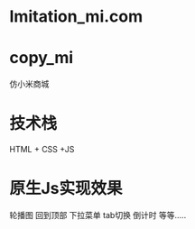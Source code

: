 # Imitation_mi.com
# copy_mi

仿小米商城

# 技术栈

HTML + CSS +JS 

# 原生Js实现效果

轮播图 回到顶部 下拉菜单 tab切换 倒计时 等等.....
